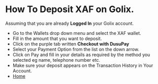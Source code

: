 # How To Deposit XAF on Golix.

Assuming that you are already **Logged In** your Golix account.
-   Go to the Wallets drop down menu and select the XAF wallet.
-   Fill in the amount that you want to deposit.
-   Click on the purple tab written  **Checkout with DusuPay**
-   Select your Payment Option from the list on the down arrow.
-   Click on Pay and fill in your details as required by the method you selected eg name, telephone number etc.
-   Make sure your deposit appears on the Transaction History in Your Account.
- [Home](/)
